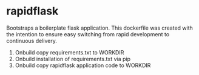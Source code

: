 # rapidflask
Bootstraps a boilerplate flask application.
This dockerfile was created with the intention to ensure easy switching
from rapid development to continuous delivery.


1. Onbuild copy requirements.txt to WORKDIR 
2. Onbuild installation of requirements.txt via pip
3. Onbuild copy rapidflask application code to WORKDIR